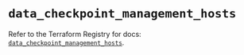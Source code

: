 # `data_checkpoint_management_hosts`

Refer to the Terraform Registry for docs: [`data_checkpoint_management_hosts`](https://registry.terraform.io/providers/checkpointsw/checkpoint/2.11.0/docs/data-sources/management_hosts).
